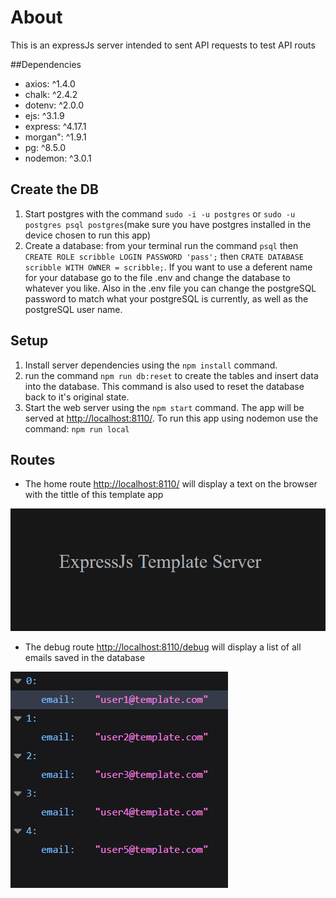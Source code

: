 # About
This is an expressJs server intended to sent API requests to test API routs

##Dependencies
- axios: ^1.4.0
- chalk: ^2.4.2
- dotenv: ^2.0.0
- ejs: ^3.1.9
- express: ^4.17.1
- morgan": ^1.9.1
- pg: ^8.5.0
- nodemon: ^3.0.1

## Create the DB
1. Start postgres with the command `sudo -i -u postgres` or `sudo -u postgres psql postgres`(make sure you have postgres installed in the device chosen to run this app)
2. Create a database: from your terminal run the command `psql` then `CREATE ROLE scribble LOGIN PASSWORD 'pass';` then `CRATE DATABASE scribble WITH OWNER = scribble;`. If you want to use a deferent name for your database go to the file .env and change the database to whatever you like. Also in the .env file you can change the postgreSQL password to match what your postgreSQL is currently, as well as the postgreSQL user name.

## Setup
1. Install server dependencies using the `npm install` command.
3. run the command `npm run db:reset` to create the tables and insert data into the database. This command is also used to reset the database back to it's original state.
3. Start the web server using the `npm start` command. The app will be served at <http://localhost:8110/>. To run this app using nodemon use the command: `npm run local`

## Routes
- The home route <http://localhost:8110/> will display a text on the browser with the tittle of this template app

!["Screenshot of main page"](./docs/home-route.PNG)

- The debug route <http://localhost:8110/debug> will display a list of all emails saved in the database

!["Screenshot of main page"](./docs/debug-route.PNG)
